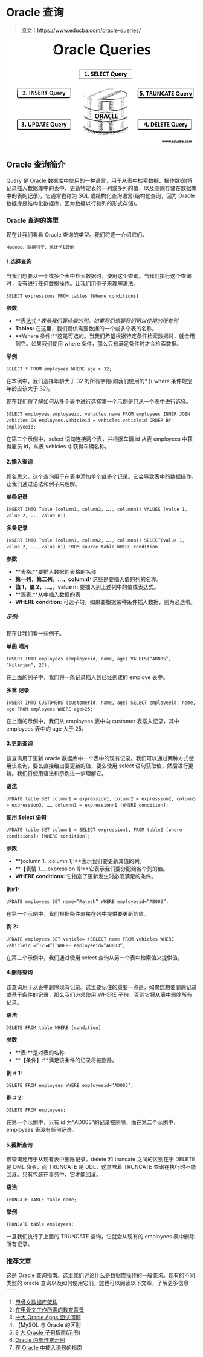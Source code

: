# Oracle 查询

> 原文：<https://www.educba.com/oracle-queries/>

![oracle queries](img/519c75cf66a386dbb9f1f241059071ba.png)



## Oracle 查询简介

Query 是 Oracle 数据库中使用的一种语言，用于从表中检索数据、操作数据(将记录插入数据库中的表中、更新特定表的一列或多列的值，以及删除存储在数据库中的表的记录)，它通常也称为 SQL 或结构化查询语言(结构化查询，因为 Oracle 数据库是结构化数据库，因为数据以行和列的形式存储)。

### Oracle 查询的类型

现在让我们看看 Oracle 查询的类型。我们将逐一介绍它们。

<small>Hadoop、数据科学、统计学&其他</small>

#### 1.选择查询

当我们想要从一个或多个表中检索数据时，使用这个查询。当我们执行这个查询时，没有进行任何数据操作。让我们用例子来理解语法。

`SELECT expressions
FROM tables
[Where conditions]`

**参数**:

*   **表达式:**表示我们要检索的列。如果我们想要我们可以使用的所有列*
*   **Tables:** 在这里，我们提供需要数据的一个或多个表的名称。
*   **Where 条件:**这是可选的。当我们希望根据特定条件检索数据时，就会用到它。如果我们使用 where 条件，那么只有满足条件时才会检索数据。

**举例**:

`SELECT * FROM employees WHERE age > 32;`

在本例中，我们选择年龄大于 32 的所有字段(如我们使用的* )( where 条件规定年龄应该大于 32)。

现在我们将了解如何从多个表中进行选择第一个示例是只从一个表中进行选择。

`SELECT employees.employeeid, vehicles.name FROM employees INNER JOIN vehicles ON employees.vehicleid = vehicles.vehicleid ORDER BY employeeid;`

在第二个示例中，select 语句连接两个表，并根据车辆 id 从表 employees 中获得雇员 id，从表 vehicles 中获得车辆名称。

#### 2.插入查询

顾名思义，这个查询用于在表中添加单个或多个记录。它会导致表中的数据操作。让我们通过语法和例子来理解。

**单条记录**

`INSERT INTO
Table (column1, column2, …., columnn1)
VALUES (value 1, value 2, …., value n1)`

**多条记录**

`INSERT INTO
Table (column1, column2, …., columnn1)
SELECT(value 1, value 2, …., value n1)
FROM source table
WHERE condition`

**参数**

*   **表格:**要插入数据的表格的名称
*   **第一列，第二列，…，column1:** 这些是要插入值的列的名称。
*   **值 1，值 2，…。，value n:** 要插入到上述列中的值或表达式。
*   **源表:**从中插入数据的表
*   **WHERE condition:** 可选子句，如果要根据某种条件插入数据，则为必选项。

##### 示例:

现在让我们看一些例子。

**单曲** **唱片**

`INSERT INTO employees
(employeeid, name, age)
VALUES(“AB005”, ”Nilanjan”, 27);`

在上面的例子中，我们将一条记录插入到已经创建的 employe 表中。

**多重** **记录**

`INSERT INTO CUSTOMERS
(customerid, name, age)
SELECT employeeid, name, age
FROM employees WHERE age>25;`

在上面的示例中，我们从 employees 表中向 customer 表插入记录，其中 employees 表中的 age 大于 25。

#### 3.更新查询

该查询用于更新 oracle 数据库中一个表中的现有记录。我们可以通过两种方式使用该查询，要么直接给出要更新的值，要么使用 select 语句获取值，然后进行更新。我们将使用语法和示例进一步理解它。

**语法**:

`UPDATE table
SET column1 = expression1,
column2 = expression2,
column3 = expression3,
……
columnn1 = expressionn1
[WHERE condition];`

**使用 Select 语句**

`UPDATE table
SET column1 = SELECT expression1,
FROM table2 [where conditions])
[WHERE condition];`

**参数**

*   **[column 1…column 1]:**表示我们要更新其值的列。
*   **【表情 1…..expression 1]:**它表示我们要分配给各个列的值。
*   **WHERE conditions:** 它指定了更新发生时必须满足的条件。

**例#1:**

`UPDATE employees
SET name=”Rajesh”
WHERE employeeid=”AB003”;`

在第一个示例中，我们根据条件直接在列中提供要更新的值。

**例 2:**

`UPDATE employees
SET vehicle= (SELECT name FROM vehicles
WHERE vehicleid =”1254”)
WHERE employeeid=”AD003”;`

在第二个示例中，我们通过使用 select 查询从另一个表中检索值来提供值。

#### 4.删除查询

该查询用于从表中删除现有记录。这里要记住的重要一点是，如果您想要删除记录或基于条件的记录，那么我们必须使用 WHERE 子句，否则它将从表中删除所有记录。

**语法**:

`DELETE FROM table
WHERE [condition]`

**参数**

*   **表:**是对表的名称
*   **【条件】:**满足该条件的记录将被删除。

**例** # **1:**

`DELETE FROM employees
WHERE employeeid=’AD003’;`

**例** # **2:**

`DELETE FROM employees;`

在第一个示例中，只有 id 为“AD003”的记录被删除，而在第二个示例中，employees 表没有任何记录。

#### 5.截断查询

该查询还用于从现有表中删除记录。delete 和 truncate 之间的区别在于 DELETE 是 DML 命令，而 TRUNCATE 是 DDL，这意味着 TRUNCATE 查询在执行时不能回滚。只有包装在事务中，它才能回滚。

**语法**:

`TRUNCATE TABLE table name;`

**举例**:

`TRUNCATE table employees;`

一旦我们执行了上面的 TRUNCATE 查询，它就会从现有的 employees 表中删除所有记录。

### 推荐文章

这是 Oracle 查询指南。这里我们讨论什么是数据库操作的一般查询。现有的不同类型的 oracle 查询以及如何使用它们。您也可以阅读以下文章，了解更多信息——

1.  [甲骨文数据库架构](https://www.educba.com/what-is-oracle-database/)
2.  [在甲骨文工作所需的教育背景](https://www.educba.com/career-in-oracle/)
3.  [十大 Oracle Apps 面试问题](https://www.educba.com/oracle-apps-interview-questions/)
4.  【MySQL 与 Oracle 的区别
5.  [9 大 Oracle 子句指南(示例)](https://www.educba.com/oracle-clauses/)
6.  [Oracle 内部连接示例](https://www.educba.com/inner-join-in-oracle/)
7.  [在 Oracle 中插入语句的指南](https://www.educba.com/insert-in-oracle/)





